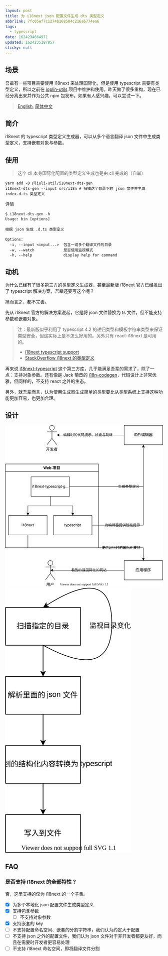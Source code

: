 ```yaml
---
layout: post
title: 为 i18next json 配置文件生成 dts 类型定义
abbrlink: 7fc05ef7c1274b168504c216a6774ea6
tags:
  - typescript
date: 1624234664971
updated: 1624235187857
sticky: null
---
```


## 场景

吾辈有一些项目需要使用 i18next 来处理国际化，但是使用 typescript 需要有类型定义，所以之前在 [joplin-utils](https://github.com/rxliuli/joplin-utils) 项目中维护和使用。昨天做了很多重构，现在已经分离出来并作为公共 npm 包发布。如果有人感兴趣，可以尝试一下。

> [English](https://liuli-tools.rxliuli.com/tools/i18next-dts-gen/), [简体中文](https://liuli-tools.rxliuli.com/zh/tools/i18next-dts-gen/)

## 简介

i18next 的 typescript 类型定义生成器，可以从多个语言翻译 json 文件中生成类型定义，支持嵌套对象与参数。

## 使用

> 这个 cli 本身国际化配置的类型定义生成也是由 cli 完成的（自举）

```shell
yarn add -D @liuli-util/i18next-dts-gen
i18next-dts-gen --input src/i18n # 扫描这个目录下的 json 文件并生成 index.d.ts 类型定义
```

详情

```shell
$ i18next-dts-gen -h
Usage: bin [options]

根据 json 生成 .d.ts 类型定义

Options:
  -i, --input <input...>  包含一或多个翻译文件的目录
  -w, --watch             是否使用监视模式
  -h, --help              display help for command
```

## 动机

为什么已经有了很多第三方的类型定义生成器，甚至最新版 i18next 官方已经推出了 typescript 解决方案，吾辈还要写这个呢？

简而言之，都不完善。

先从 i18next 官方的解决方案说起，它是将 json 文件替换为 ts 文件，但不能支持参数和嵌套对象。

> 注：最新版似乎利用了 typescript 4.2 的递归类型和模板字符串类型来保证类型安全，但这实际上是不怎么好用的。另外只有 react-i18next 是可用的。
>
> - [i18next typescript support](https://react.i18next.com/latest/typescript)
> - [StackOverflow i18next 的类型定义](https://stackoverflow.com/questions/58277973/how-to-type-check-i18n-dictionaries-with-typescript/58308279#58308279)

再来说 [i18next-typescript](https://github.com/LFDM/i18next-typescript) 这个第三方库，几乎能满足吾辈的需求了，除了一点：支持对象参数。还有像是 Jack 菊苣的 [i18n-codegen](https://github.com/Jack-Works/i18n-codegen)，代码设计上非常优雅，但同样的，不支持 react 之外的生态。

另外，就吾辈而言，认为使用生成器生成简单的类型要比从类型系统上支持这种功能更加容易，也更加合理。

## 设计

![架构图](https://github.com/rxliuli/liuli-tools/raw/dev/docs/zh/tools/i18next-dts-gen/images/schema.drawio.svg)
![流程图](https://github.com/rxliuli/liuli-tools/raw/dev/docs/zh/tools/i18next-dts-gen/images/flowchart.drawio.svg)

## FAQ

### 是否支持 i18next 的全部特性？

否，这里支持的仅为 i18next 的一个子集。

- [x] 为多个本地化 json 配置文件生成类型定义
- [x] 支持包含参数
  - [ ] 不支持对象参数
- [x] 支持嵌套的 key
- [ ] 不支持配置命名空间、嵌套的分割字符串，我们认为约定大于配置
- [ ] 不支持 json 之外的配置文件，我们认为 json 文件对于非开发者都更友好，而且在需要时开发者更容易处理
- [ ] 不支持 i18next 命名空间，即将翻译文件分割
